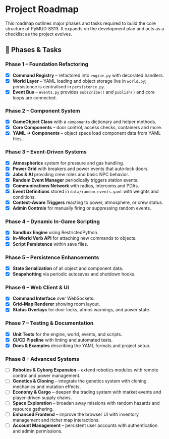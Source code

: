 # Project Roadmap

This roadmap outlines major phases and tasks required to build the core structure of PyMUD‑SS13. It expands on the development plan and acts as a checklist as the project evolves.

## 🔧 Phases & Tasks

### Phase 1 – Foundation Refactoring
- [x] **Command Registry** – refactored into `engine.py` with decorated handlers.
- [x] **World Layer** – YAML loading and object storage live in `world.py`; persistence is centralised in `persistence.py`.
- [x] **Event Bus** – `events.py` provides `subscribe()` and `publish()` and core loops are connected.

### Phase 2 – Component System
- [x] **GameObject Class** with a `components` dictionary and helper methods.
- [x] **Core Components** – door control, access checks, containers and more.
- [x] **YAML → Components** – object specs load component data from YAML files.

### Phase 3 – Event‑Driven Systems
- [x] **Atmospherics** system for pressure and gas handling.
- [x] **Power Grid** with breakers and power events that auto‑lock doors.
- [x] **Jobs & AI** providing crew roles and basic NPC behavior.
- [x] **Random Event Manager** periodically triggers station events.
- [x] **Communications Network** with radios, intercoms and PDAs.
- [x] **Event Definitions** stored in `data/random_events.yaml` with weights and conditions.
- [x] **Context‑Aware Triggers** reacting to power, atmosphere, or crew status.
- [x] **Admin Controls** for manually firing or suppressing random events.

### Phase 4 – Dynamic In‑Game Scripting
- [x] **Sandbox Engine** using RestrictedPython.
- [x] **In‑World Verb API** for attaching new commands to objects.
- [x] **Script Persistence** within save files.

### Phase 5 – Persistence Enhancements
- [x] **State Serialization** of all object and component data.
- [x] **Snapshotting** via periodic autosaves and shutdown hooks.

### Phase 6 – Web Client & UI
- [x] **Command Interface** over WebSockets.
- [x] **Grid‑Map Renderer** showing room layout.
- [x] **Status Overlays** for door locks, atmos warnings, and power state.

### Phase 7 – Testing & Documentation
- [x] **Unit Tests** for the engine, world, events, and scripts.
- [x] **CI/CD Pipeline** with linting and automated tests.
- [x] **Docs & Examples** describing the YAML formats and project setup.

### Phase 8 – Advanced Systems
- [ ] **Robotics & Cyborg Expansion** – extend robotics modules with remote control and power management.
- [ ] **Genetics & Cloning** – integrate the genetics system with cloning mechanics and mutation effects.
- [ ] **Economy & Cargo** – deepen the trading system with market events and player-driven supply chains.
- [ ] **Space Exploration** – broaden away missions with random hazards and resource gathering.
- [ ] **Enhanced Frontend** – improve the browser UI with inventory management and richer map interactions.
- [ ] **Account Management** – persistent user accounts with authentication and admin permissions.
